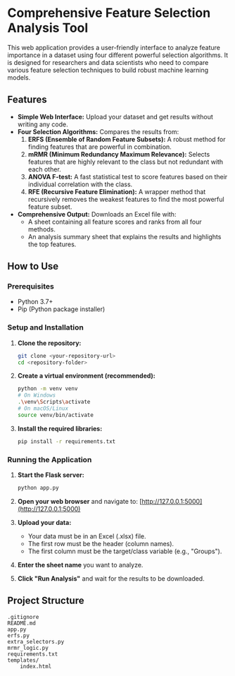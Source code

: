
# Comprehensive Feature Selection Analysis Tool

This web application provides a user-friendly interface to analyze feature importance in a dataset using four different powerful selection algorithms. It is designed for researchers and data scientists who need to compare various feature selection techniques to build robust machine learning models.

## Features

- **Simple Web Interface:** Upload your dataset and get results without writing any code.
- **Four Selection Algorithms:** Compares the results from:
  1.  **ERFS (Ensemble of Random Feature Subsets):** A robust method for finding features that are powerful in combination.
  2.  **mRMR (Minimum Redundancy Maximum Relevance):** Selects features that are highly relevant to the class but not redundant with each other.
  3.  **ANOVA F-test:** A fast statistical test to score features based on their individual correlation with the class.
  4.  **RFE (Recursive Feature Elimination):** A wrapper method that recursively removes the weakest features to find the most powerful feature subset.
- **Comprehensive Output:** Downloads an Excel file with:
  - A sheet containing all feature scores and ranks from all four methods.
  - An analysis summary sheet that explains the results and highlights the top features.

## How to Use

### Prerequisites

- Python 3.7+
- Pip (Python package installer)

### Setup and Installation

1.  **Clone the repository:**
    ```bash
    git clone <your-repository-url>
    cd <repository-folder>
    ```

2.  **Create a virtual environment (recommended):**
    ```bash
    python -m venv venv
    # On Windows
    .\venv\Scripts\activate
    # On macOS/Linux
    source venv/bin/activate
    ```

3.  **Install the required libraries:**
    ```bash
    pip install -r requirements.txt
    ```

### Running the Application

1.  **Start the Flask server:**
    ```bash
    python app.py
    ```

2.  **Open your web browser** and navigate to:
    [http://127.0.0.1:5000](http://127.0.0.1:5000)

3.  **Upload your data:**
    - Your data must be in an Excel (.xlsx) file.
    - The first row must be the header (column names).
    - The first column must be the target/class variable (e.g., "Groups").

4.  **Enter the sheet name** you want to analyze.

5.  **Click "Run Analysis"** and wait for the results to be downloaded.

## Project Structure

```
.gitignore
README.md
app.py
erfs.py
extra_selectors.py
mrmr_logic.py
requirements.txt
templates/
    index.html
```
